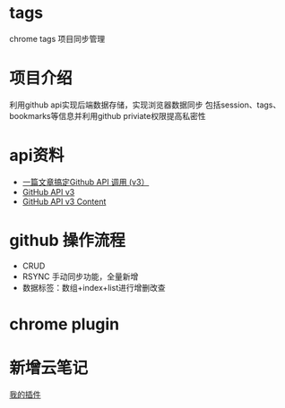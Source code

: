 # tags
chrome tags 项目同步管理

# 项目介绍
利用github api实现后端数据存储，实现浏览器数据同步 包括session、tags、bookmarks等信息并利用github priviate权限提高私密性

# api资料

* [一篇文章搞定Github API 调用 (v3）](https://segmentfault.com/a/1190000015144126#articleHeader1)
* [GitHub API v3](https://developer.github.com/v3/)
* [GitHub API v3 Content](https://developer.github.com/v3/repos/contents/)

# github 操作流程

* CRUD
* RSYNC 手动同步功能，全量新增
* 数据标签：数组+index+list进行增删改查

# chrome plugin

# 新增云笔记

[我的插件](https://github.com/lflxp/chrome-extenstion-study)

